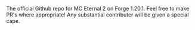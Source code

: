 The official Github repo for MC Eternal 2 on Forge 1.20.1.
Feel free to make PR's where appropriate! Any substantial contributer will be given a special cape.  
